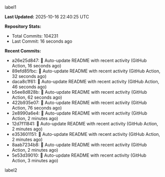 
label1 
<!-- ACTIVITY_START -->
**Last Updated:** 2025-10-16 22:40:25 UTC

**Repository Stats:**
- Total Commits: 104231
- Last Commit: 16 seconds ago

**Recent Commits:**
- a26e25d847: 🤖 Auto-update README with recent activity (GitHub Action, 16 seconds ago)
- 89efd85fbc: 🤖 Auto-update README with recent activity (GitHub Action, 32 seconds ago)
- daca8c1f61: 🤖 Auto-update README with recent activity (GitHub Action, 46 seconds ago)
- b5ee8d828b: 🤖 Auto-update README with recent activity (GitHub Action, 62 seconds ago)
- 422b935e07: 🤖 Auto-update README with recent activity (GitHub Action, 76 seconds ago)
- 2e8990a6e4: 🤖 Auto-update README with recent activity (GitHub Action, 2 minutes ago)
- 12d7f11841: 🤖 Auto-update README with recent activity (GitHub Action, 2 minutes ago)
- e353601151: 🤖 Auto-update README with recent activity (GitHub Action, 2 minutes ago)
- 8aab7234b8: 🤖 Auto-update README with recent activity (GitHub Action, 2 minutes ago)
- 5e53d39010: 🤖 Auto-update README with recent activity (GitHub Action, 3 minutes ago)
<!-- ACTIVITY_END -->

label2
